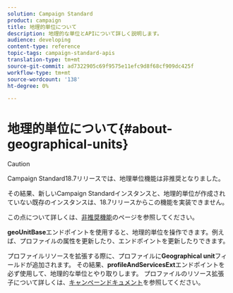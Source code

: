 ```yaml
---
solution: Campaign Standard
product: campaign
title: 地理的単位について
description: 地理的な単位とAPIについて詳しく説明します。
audience: developing
content-type: reference
topic-tags: campaign-standard-apis
translation-type: tm+mt
source-git-commit: ad7322905c69f9575e11efc9d8f68cf909dc425f
workflow-type: tm+mt
source-wordcount: '138'
ht-degree: 0%

---
```



# 地理的単位について{#about-geographical-units}

>[!CAUTION]
>
>Campaign Standard18.7リリースでは、地理単位機能は非推奨となりました。
>
>その結果、新しいCampaign Standardインスタンスと、地理的単位が作成されていない既存のインスタンスは、18.7リリースからこの機能を実装できません。
>
>この点について詳しくは、<a href="https://experienceleague.adobe.com/docs/campaign-standard/using/release-notes/deprecated-features.html">非推奨機能</a>のページを参照してください。

**geoUnitBase**&#x200B;エンドポイントを使用すると、地理的単位を操作できます。例えば、プロファイルの属性を更新したり、エンドポイントを更新したりできます。

プロファイルリソースを拡張する際に、プロファイルに&#x200B;**Geographical unit**&#x200B;フィールドが追加されます。 その結果、**profileAndServicesExt**&#x200B;エンドポイントを必ず使用して、地理的な単位とやり取りします。 プロファイルのリソース拡張子について詳しくは、[キャンペーンドキュメント](https://helpx.adobe.com/campaign/standard/administration/using/organizational-units.html#partitioning-profiles)を参照してください。
